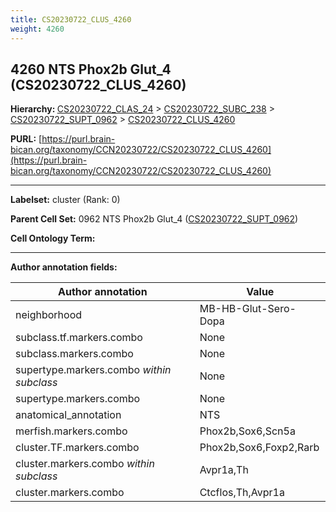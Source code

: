 ```yaml
---
title: CS20230722_CLUS_4260
weight: 4260
---
```

## 4260 NTS Phox2b Glut_4 (CS20230722_CLUS_4260)
<b>Hierarchy: </b>
[CS20230722_CLAS_24](../CS20230722_CLAS_24) >
[CS20230722_SUBC_238](../CS20230722_SUBC_238) >
[CS20230722_SUPT_0962](../CS20230722_SUPT_0962) >
[CS20230722_CLUS_4260](../CS20230722_CLUS_4260)

**PURL:** [https://purl.brain-bican.org/taxonomy/CCN20230722/CS20230722_CLUS_4260](https://purl.brain-bican.org/taxonomy/CCN20230722/CS20230722_CLUS_4260)

---


**Labelset:** cluster (Rank: 0)

**Parent Cell Set:** 0962 NTS Phox2b Glut_4 ([CS20230722_SUPT_0962](../CS20230722_SUPT_0962))



**Cell Ontology Term:** 

[MARKER GENES.]: #


---

[TRANSFERRED ANNOTATIONS.]: #


[AUTHOR ANNOTATION FIELDS.]: #


**Author annotation fields:**

| Author annotation | Value |
|-------------------|-------|
|neighborhood|MB-HB-Glut-Sero-Dopa|
|subclass.tf.markers.combo|None|
|subclass.markers.combo|None|
|supertype.markers.combo _within subclass_|None|
|supertype.markers.combo|None|
|anatomical_annotation|NTS|
|merfish.markers.combo|Phox2b,Sox6,Scn5a|
|cluster.TF.markers.combo|Phox2b,Sox6,Foxp2,Rarb|
|cluster.markers.combo _within subclass_|Avpr1a,Th|
|cluster.markers.combo|Ctcflos,Th,Avpr1a|

